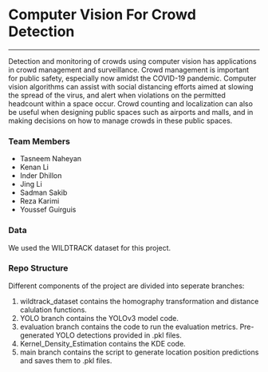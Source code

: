 # Computer Vision For Crowd Detection
***
Detection and monitoring of crowds using computer vision has applications in crowd management and surveillance. Crowd management is important for public safety, especially now amidst the COVID-19 pandemic. Computer vision algorithms can assist with social distancing efforts aimed at slowing the spread of the virus, and alert when violations on the permitted headcount within a space occur. Crowd counting and localization can also be useful when designing public spaces such as airports and malls, and in making decisions on how to manage crowds in these public spaces.

###  Team Members
 - Tasneem Naheyan
 - Kenan Li
 - Inder Dhillon
 - Jing Li
 - Sadman Sakib
 - Reza Karimi
 - Youssef Guirguis

### Data
We used the WILDTRACK dataset for this project.

### Repo Structure
Different components of the project are divided into seperate branches:
1. wildtrack_dataset contains the homography transformation and distance calulation functions.
2. YOLO branch contains the YOLOv3 model code.
3. evaluation branch contains the code to run the evaluation metrics. Pre-generated YOLO detections provided in .pkl files.
4. Kernel_Density_Estimation contains the KDE code.
5. main branch contains the script to generate location position predictions and saves them to .pkl files.
